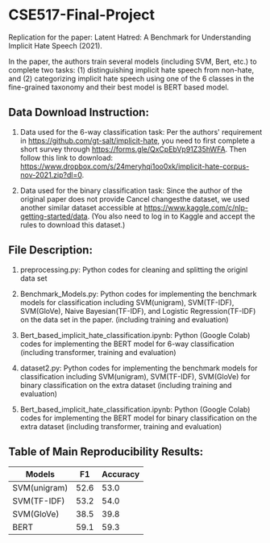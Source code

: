 # CSE517-Final-Project
Replication for the paper: Latent Hatred: A Benchmark for Understanding Implicit Hate Speech (2021).

In the paper, the authors train several models (including SVM, Bert, etc.) to complete two tasks: (1) distinguishing implicit hate speech from non-hate, and (2) categorizing implicit hate speech using one of the 6 classes in the fine-grained taxonomy and their best model is BERT based model. 

## Data Download Instruction:

1. Data used for the 6-way classification task: 
Per the authors' requirement in https://github.com/gt-salt/implicit-hate, you need to first complete a short survey through https://forms.gle/QxCpEbVp91Z35hWFA. Then follow this link to download: https://www.dropbox.com/s/24meryhqi1oo0xk/implicit-hate-corpus-nov-2021.zip?dl=0.

2. Data used for the binary classification task:
Since the author of the original paper does not provide Cancel changesthe dataset, we used another similar dataset accessible at https://www.kaggle.com/c/nlp-getting-started/data. (You also need to log in to Kaggle and accept the rules to download this dataset.)

## File Description:

1. preprocessing.py: Python codes for cleaning and splitting the originl data set

2. Benchmark_Models.py: Python codes for implementing the benchmark models for classification including SVM(unigram), SVM(TF-IDF), SVM(GloVe), Naive Bayesian(TF-IDF), and Logistic Regression(TF-IDF) on the data set in the paper. (including training and evaluation) 

3. Bert_based_implicit_hate_classification.ipynb: Python (Google Colab) codes for implementing the BERT model for 6-way classification (including transformer, training and evaluation) 

4. dataset2.py: Python codes for implementing the benchmark models for classification including SVM(unigram), SVM(TF-IDF), SVM(GloVe) for binary classification on the extra dataset (including training and evaluation) 

5. Bert_based_implicit_hate_classification.ipynb:  Python (Google Colab) codes for implementing the BERT model for binary classification on the extra dataset (including transformer, training and evaluation) 


## Table of Main Reproducibility Results:

| Models        | F1            | Accuracy      |
| ------------- | ------------- | ------------- |
| SVM(unigram)  | 52.6          | 53.0          |
| SVM(TF-IDF)   | 53.2          | 54.0          |
| SVM(GloVe)    | 38.5          | 39.8          |
| BERT          | 59.1          | 59.3          |

